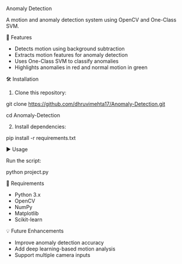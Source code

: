 Anomaly Detection

A motion and anomaly detection system using OpenCV and One-Class SVM.

📌 Features

- Detects motion using background subtraction
- Extracts motion features for anomaly detection
- Uses One-Class SVM to classify anomalies
- Highlights anomalies in red and normal motion in green
  
🛠️ Installation

1. Clone this repository:
   
git clone https://github.com/dhruvimehta17/Anomaly-Detection.git

cd Anomaly-Detection


2. Install dependencies:
   
pip install -r requirements.txt

▶️ Usage

Run the script:

python project.py

📜 Requirements

- Python 3.x
- OpenCV
- NumPy
- Matplotlib
- Scikit-learn

💡 Future Enhancements

- Improve anomaly detection accuracy
- Add deep learning-based motion analysis
- Support multiple camera inputs
